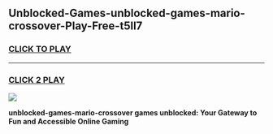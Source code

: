 
## Unblocked-Games-unblocked-games-mario-crossover-Play-Free-t5ll7
<h3>
<a href="https://premium76.site?title=unblocked-games-mario-crossover&ref=10A">CLICK TO PLAY</a></h3>
<hr>

<h3>
<a href="https://premium76.site?title=unblocked-games-mario-crossover&ref=10A">CLICK 2 PLAY</a>
  
</h3>

<a href="https://premium76.site?title=unblocked-games-mario-crossover&ref=10A"><img src="https://clearcache.store/games.png"></a>


**unblocked-games-mario-crossover games unblocked: Your Gateway to Fun and Accessible Online Gaming**
